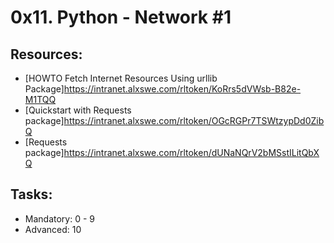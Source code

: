 # 0x11. Python - Network #1

## Resources:
* [HOWTO Fetch Internet Resources Using urllib Package]https://intranet.alxswe.com/rltoken/KoRrs5dVWsb-B82e-M1TQQ
* [Quickstart with Requests package]https://intranet.alxswe.com/rltoken/OGcRGPr7TSWtzypDd0ZibQ
* [Requests package]https://intranet.alxswe.com/rltoken/dUNaNQrV2bMSstILitQbXQ

## Tasks:
* Mandatory: 0 - 9
* Advanced: 10
